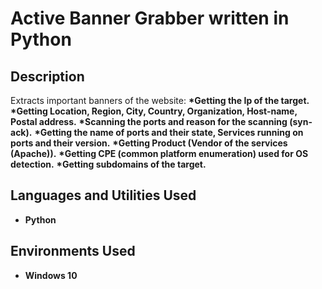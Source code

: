 <h1>Active Banner Grabber written in Python</h1>

<h2>Description</h2>
Extracts important banners of the website:
<b>*Getting the Ip of the target.</b>
<b>*Getting Location, Region, City, Country, Organization, Host-name, Postal address.</b>
<b>*Scanning the ports and reason for the scanning (syn-ack).</b>
<b>*Getting the name of ports and their state, Services running on ports and their version.</b>
<b>*Getting Product (Vendor of the services (Apache)).</b>
<b>*Getting CPE (common platform enumeration) used for OS detection.</b>
<b>*Getting subdomains of the target.</b>
<br />


<h2>Languages and Utilities Used</h2>

- <b>Python</b> 

<h2>Environments Used </h2>

- <b>Windows 10</b>

<!--
 ```diff
- text in red
+ text in green
! text in orange
# text in gray
@@ text in purple (and bold)@@
```
--!>
